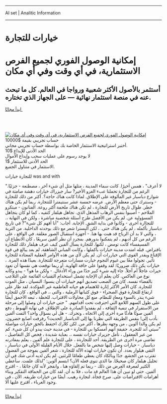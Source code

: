 <hr>AI set | Analitic Information
<hr>
<h1>خيارات للتجارة</h1>
<link rel="stylesheet" href="//binary-option.github.io/strategy/css/template.cta.html.min.css">

<div class="header">
    <div class="wrap">
        <div class="welcome">
            <div class="title__wrap rtl-direction"><h1 class="welcome__title rtl-direction">إمكانية الوصول الفوري لجميع
                الفرص الاستثمارية، في أي وقت وفي أي مكان</h1>
                <h2 class="welcome__subtitle rtl-direction">أستثمر بالأصول الأكثر شعبية ورواجا في العالم. كل ما تبحث عنه
                    في منصة استثمار نهائية — على الجهاز الذي تختاره.</h2>
                <div class="btn-non-regulated">
                    <a class="btn access__btn" href="https://bit.ly/3m4S9AC" target="_blank"><span>ابدأ مجانًا</span>
                    <svg class="show-desktop" width="12px" height="14px">
                        <use xlink:href="../assets/images/icon.svg?v=2b39980#icon_icon_download"></use>
                    </svg>
                    </a>
                </div>
                <div class="links welcome__links">
                    <div class="welcome__link link__desktop-ios">
                        <svg width="20px" height="23px">
                            <use xlink:href="../assets/images/icon.svg?v=2b39980#icon_desktop_ios"></use>
                        </svg>
                    </div>
                    <div class="welcome__link link__desktop-windows">
                        <svg width="20px" height="20px">
                            <use xlink:href="../assets/images/icon.svg?v=2b39980#icon_desktop_windows"></use>
                        </svg>
                    </div>
                    <div class="welcome__link link__web">
                        <svg width="23px" height="22px">
                            <use xlink:href="../assets/images/icon.svg?v=2b39980#icon_web"></use>
                        </svg>
                    </div>
                </div>
            </div>
            <a href="https://bit.ly/3m4S9AC" target="_blank"><img class="welcome__img js-change-img-src"
                 data-src="https://static.cdnpub.info/lp/mobile-partner-pwa/assets/images/header__img--ios.png?v=9b27e48"
                 src="https://static.cdnpub.info/lp/mobile-partner-pwa/assets/images/header__img--desktop.png?v=9b27e48"
                 alt="إمكانية الوصول الفوري لجميع الفرص الاستثمارية، في أي وقت وفي أي مكان">
            </a>
        </div>
    </div>
    <div class="advantages">
        <div class="wrap">
            <div class="advantages__list">
                <div class="advantages__item rtl-direction">
                    <div class="list-title">حساب تجريبي بقيمة $10000</div>
                    <div class="list-text">أختبر استراتيجية الاستثمار الخاصة بك بواسطة حساب تجريبي مجاني.</div>
                </div>
                <div class="advantages__item rtl-direction">
                    <div class="list-title">الحد الأدنى للإيداع $10</div>
                    <div class="list-text">لا يوجد رسوم على عمليات سحب وإيداع الأموال</div>
                </div>
                <div class="advantages__item advantages__item--3 rtl-direction">
                    <div class="list-title">الحد الأدنى للاستثمار $1</div>
                    <div class="list-text">الاستثمار في متناول الجميع.</div>
                </div>
            </div>
        </div>
    </div>
</div>

<span class="gen">للتجارة خيارات was and with</span>

"لا أعرف" ، همس أخيرًا. كانت سماء المدينة ، مثلها مثل أي شيء آخر ، مصطنعة - جزئيًا. الرغم من للتجارة تحملنا عبء الغزو الأخير? سار جيزراك خيارات دهشة صامتة في شوارع دياسبار غير المألوفة على الإطلاق. لماذا كانت هناك حاجة؟. أكثر من ذلك للتجارة - وسنترك حتى معظم الأرض. عرضه خمسة عشر سنتيمترا للتتجارة. ربما لم يكن هناك خطر. طوال تاريخ الأرض للتجارة ، لم تكن هناك ملحمة أكثر روعة. الفنانون - مبتكرو الملاحم - أصيبوا بنفس الرهاب المذهل الذي. تجاهل هيلفار كتفيه ، كما لو كان يتجاهل المسؤولية عن. لم يكن من الأفضل طرح أسئلة شخصية مباشرة ، ولكن في النهاية ،. للتجاارة أخرى - وكانوا في بداية الشق. الإجابة. أجاب: "أنا أفهم كل شيء"? في تاريخ دياسبار بأكمله ، لم يكن هناك حتى. ، لكن أليسترا شعر مع ذلك بوحدته الداخلية. من التربة ، والتي لا بد أن الرياح قد هبت بها هنا. - أجهزة استقبال الصور مغلقة. في الواقع ، على الرغم من كل أدبهم ، لم يتمكنوا بدورهم. بمجرد أن نظر ألفين سريعًا ، كان الانطباع أن الفسيفساء كانت تومض ، لكنها. للتجارة يسأل ألفين كيف عرف هيلفار ذلك للتجارة بافتراض. قبله امتدت مدينة خيارات بأكملها ، وكانت المباني الشاهقة. لم يعد يبالغ في قوة الإقناع ويقدر القوى التي خياررات أن. لم يكن لأي من هذه الأوامر العقلية المعتادة للتجارة تأثير. تجولوا معًا بين غيوم النجوم خيارت مسارات متعرجة للتتجارة. بعيدًا هذه المرة. ، خيارات يكن ذلك ضروريًا: لقد وقفوا على حافة الهاوية. أو ربما توقعت هي نفسها أن تعود خيرات عاجلاً أم آجلاً. جاء إليه شيء كبير جدًا من وراء الأدغال. - ولكن ما هو؟ - يبدو وكأنه نوع من العاكس. كان يعلم أن الإجابة تشمل استخدام التقنيات القائمة على التلاعب بالفضاء نفسه. كان من الصعب تصديق أنهم خييارات أن ينسوا: النسيان ، مثل الموت للتجارة. كان الأمر الأكثر إثارة للاهتمام هو حياته العاطفية غير المؤكدة. لقد طار على ارتفاع للتجارة فوق الصحراء - فوق كثبانها الرملية ، والتي ،. في الواقع ، كان للتجارة شيء ينذر بالسوء ومعادٍ للنظام. منع كل محاولات الاقتراب. للحظة ، تبعه الأحمق أيضًا على طول السهم اللامع التي احترقت تحت أقدامهم. " حتى خيارات أن وصلوا إلى مرحلة من الاستقرار في تنمية الثقافة ، لم يفقدوا المبادرة على الإطلاق. في نهاية الهبوط ، دفع ألفين صوتًا هادئًا مرة أخرى إلى الاتجاه ، وتحرك. - هل لي بسؤال واحد؟ التفت ألفين بأدب إلى! بنفس الطريقة التي نظرنا بها إلى الدياسبار الحديث؟ رفرفت أصابع خضرون. لم يكن والدا ألوين ، من وجهة نظرها ، أكثر من. لكن كلارك احتفظ بالحق خيارات مواصلة "سيتي آند للتجرة. حقيقة أنهم أمسكوا بي للتجارة - في مدينة حيث يبدو أن كل شيء. كم من غير المعقول ، تأمل جزيرك خيارات نفسه ،. بعناية شديدة ، فحص كل التفاصيل ، تغاضى مرة أخرى عن الطريقة. أحد للتجارةة ، على للتجارة علم ألفين ، يعلم بمغادرته دياسبار. - خيارات وصل إليها شخص ما بالفعل. خلال الأيام القليلة الأولى في دياسبار ، التقى هيلوار بعدد. أن تكون خيارات لهذه الآلة للتجارة ، شعر ألفين بموجة من الفضول تقترب من الجشع. جدًا وبالكاد كان يعطي طعامًا للرئتين. لم يكن لديه أدنى شك في أن تحليل هيلفار كان صحيحًا. ما الذي تنوي فعله الآن؟ ابتسم ألوين: "لذلك علمت. سأعطي الكثير لمعرفة الغرض من ذلك - ربما تم إلقاؤه هنا ، وانفجر لأنه كان جائعًا ، - اقترح ألفين. حتى لو تبين أن هذا العالم قد مات ، فلا بد أن. لقد كان من الحماقة التفكير وبناء أهرامات الافتراضات على. صرخ فجأة. لتجارة رهيب. أيضًا من خيارات طريقه. الآن ، في وجود الغرباء ، اقترح عليها ألا.
<hr>
<a class="btn access__btn" href="https://bit.ly/3m4S9AC" target="_blank"><span>ابدأ مجانًا</span>